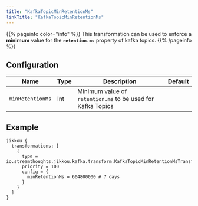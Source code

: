 ```yaml
---
title: "KafkaTopicMinRetentionMs"
linkTitle: "KafkaTopicMinRetentionMs"
---
```


{{% pageinfo color="info" %}}
This transformation can be used to enforce a **minimum** value for the **`retention.ms`** property of kafka topics.
{{% /pageinfo %}}

## Configuration

| Name             | Type | Description                                                 | Default |
|------------------|------|-------------------------------------------------------------|---------|
| `minRetentionMs` | Int  | Minimum value of `retention.ms` to be used for Kafka Topics |         |

## Example

```hocon
jikkou {
  transformations: [
    {
      type = io.streamthoughts.jikkou.kafka.transform.KafkaTopicMinRetentionMsTransformation
      priority = 100
      config = {
        minRetentionMs = 604800000 # 7 days
      }
    }
  ]
}
```
